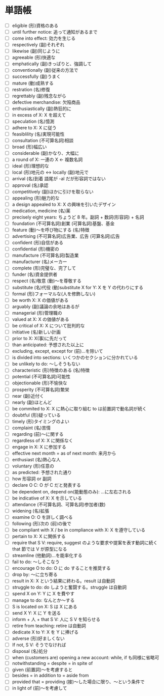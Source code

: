 # 単語帳

- [ ] eligible (形)資格のある
- [ ] until further notice: 追って通知があるまで
- [ ] come into effect: 効力を生じる
- [ ] respectively (副)それぞれ
- [ ] likewise (副)同じように
- [ ] agreeable (形)快適な
- [ ] emphatically (副)きっぱりと、強調して
- [ ] conventionally (副)従来の方法で
- [ ] successfully (副)うまく
- [ ] mature (動)成熟する
- [ ] restration (名)修復
- [ ] regrettably (副)残念ながら
- [ ] defective merchandise:  欠陥商品
- [ ] enthusiastically (副)熱狂的に
- [ ] in excess of X: X を超えて
- [ ] speculation (名)憶測
- [ ] adhere to X: X に従う
- [ ] feasiblility (名)実現可能性
- [ ] consultation (不可算名詞)相談
- [ ] broad (形)幅広い
- [ ] considerable (副)かなり、大幅に
- [ ] a round of X: 一連の X ← 複数名詞
- [ ] ideal (形)理想的な
- [ ] local (形)地元の <-> locally (副)地元で
- [ ] arrival (名)到着 語尾が -al だが形容詞ではない
- [ ] approval (名)承認
- [ ] competitively (副)ほかに引けを取らない
- [ ] appealing (形)魅力的な
- [ ] a design appealed to X: X の興味を引いたデザイン
- [ ] medication, medicine (名)薬
- [ ] precisely eight years: ちょうど 8 年。副詞 + 数詞(形容詞) + 名詞
- [ ] foundation (不可算名詞)創業 (可算名詞)基盤、基金
- [ ] feature (動)〜を呼び物にする (名)特徴
- [ ] advertising (不可算名詞)広告業、広告 (可算名詞)広告
- [ ] confident (形)自信がある
- [ ] confidential (形)機密の
- [ ] manufacture (不可算名詞)製造業
- [ ] manufacturer (名)メーカー
- [ ] complete (形)完璧な、完了して
- [ ] funder (名)資金提供者
- [ ] respect (名)敬意 (動)〜を尊敬する
- [ ] substitute (名)代役 (動)substitute X for Y: X を Y の代わりにする
- [ ] formal (形)フォーマルな(人を修飾しない)
- [ ] be worth X: X の価値がある
- [ ] arguably (副)議論の余地はあるが
- [ ] managerial (形)管理職の
- [ ] valued at X: X の価値がある
- [ ] be critical of X: X について批判的な
- [ ] initiative (名)新しい計画
- [ ] prior to X: X(事)に先だって
- [ ] than anticipated: 予想された以上に
- [ ] excluding, except, except for (前)...を除いて
- [ ] is divided into sections: いくつかのセクションに分かれている
- [ ] be unlikely to do: 〜しそうもない
- [ ] characteristic (形)特徴のある (名)特徴
- [ ] potential (不可算名詞)可能性
- [ ] objectionable (形)不愉快な
- [ ] prosperity (不可算名詞)繁栄
- [ ] near (副)近付く
- [ ] nearly (副)ほとんど
- [ ] be commited to X: X に熱心に取り組む to は前置詞で動名詞が続く
- [ ] doubtful (形)疑っている
- [ ] timely (形)タイミングのよい
- [ ] complaint (名)苦情
- [ ] regarding (前)〜に関する
- [ ] regardless of X: X に関係なく
- [ ] engage in X: X に参加する
- [ ] effective next month = as of next month: 来月から
- [ ] enthusiast (名)熱心な人
- [ ] voluntary (形)任意の
- [ ] as predicted: 予想された通り
- [ ] how 形容詞 or 副詞
- [ ] declare O C: O が C だと発表する
- [ ] be dependent on, depend on(能動態のみ): ...に左右される
- [ ] be indicative of X: X を示している
- [ ] attendance (不可算名詞、可算名詞)参加者(数)
- [ ] widening (名)拡張
- [ ] examine O: O を詳しく調べる
- [ ] following (形)次の (前)の後で
- [ ] be compliant with X / be in compliance with X: X を遵守している
- [ ] pertain to X: X に関係する
- [ ] require that S V: require, suggest のような要求や提案を表す動詞に続く that 節では V が原型になる
- [ ] streamline (他動詞)...を能率化する
- [ ] fail to do: 〜しそこなう
- [ ] encourage O to do: O に do することを推奨する
- [ ] drop by: 〜に立ち寄る
- [ ] result in X: X という結果に終わる。result は自動詞
- [ ] struggle to do: do しようと奮闘する。struggle は自動詞
- [ ] spend X on Y: Y に X を費やす
- [ ] manage to do: なんとか〜する
- [ ] S is located on X: S は X にある
- [ ] send X Y: X に Y を送る
- [ ] inform + 人 + that S V: 人に S V を知らせる
- [ ] retire from teaching: retire は自動詞
- [ ] dedicate X to Y: X を Y に捧げる
- [ ] adverse (形)好ましくない
- [ ] If not, S V: そうでなければ
- [ ] disposal (名)処分
- [ ] when (customers are) opening a new account: while, if も同様に省略可
- [ ] notwithstanding = despite = in spite of
- [ ] given (前置詞)〜を考慮すると
- [ ] besides = in addition to = aside from
- [ ] provided that = providing (接)〜した場合に限り、〜という条件で
- [ ] in light of (前)〜を考慮して